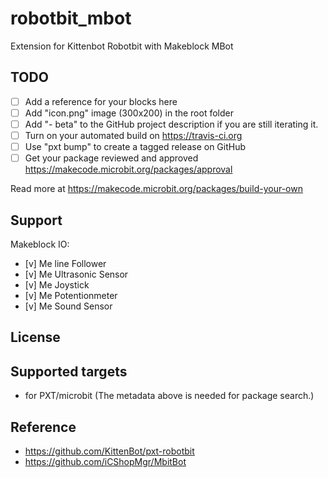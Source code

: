 # robotbit_mbot

Extension for Kittenbot Robotbit with Makeblock MBot

## TODO

- [ ] Add a reference for your blocks here
- [ ] Add "icon.png" image (300x200) in the root folder
- [ ] Add "- beta" to the GitHub project description if you are still iterating it.
- [ ] Turn on your automated build on https://travis-ci.org
- [ ] Use "pxt bump" to create a tagged release on GitHub
- [ ] Get your package reviewed and approved https://makecode.microbit.org/packages/approval

Read more at https://makecode.microbit.org/packages/build-your-own

## Support
Makeblock IO:
- [v] Me line Follower
- [v] Me Ultrasonic Sensor
- [v] Me Joystick
- [v] Me Potentionmeter
- [v] Me Sound Sensor

## License



## Supported targets

* for PXT/microbit
(The metadata above is needed for package search.)

## Reference
* https://github.com/KittenBot/pxt-robotbit
* https://github.com/iCShopMgr/MbitBot
